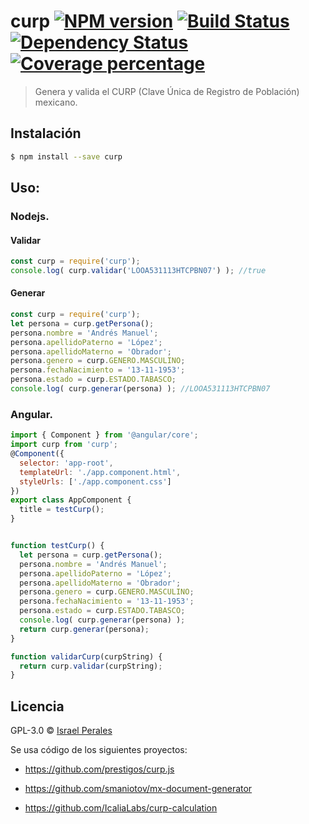 # curp [![NPM version][npm-image]][npm-url] [![Build Status][travis-image]][travis-url] [![Dependency Status][daviddm-image]][daviddm-url] [![Coverage percentage][coveralls-image]][coveralls-url]
> Genera y valida el CURP (Clave Única de Registro de Población) mexicano.

## Instalación

```sh
$ npm install --save curp
```

## Uso:

### Nodejs.

#### Validar

```js
const curp = require('curp');
console.log( curp.validar('LOOA531113HTCPBN07') ); //true
```
#### Generar

```js
const curp = require('curp');
let persona = curp.getPersona();
persona.nombre = 'Andrés Manuel';
persona.apellidoPaterno = 'López';
persona.apellidoMaterno = 'Obrador';
persona.genero = curp.GENERO.MASCULINO;
persona.fechaNacimiento = '13-11-1953';
persona.estado = curp.ESTADO.TABASCO;
console.log( curp.generar(persona) ); //LOOA531113HTCPBN07
```

### Angular.

```js
import { Component } from '@angular/core';
import curp from 'curp';
@Component({
  selector: 'app-root',
  templateUrl: './app.component.html',
  styleUrls: ['./app.component.css']
})
export class AppComponent {
  title = testCurp();
}


function testCurp() {
  let persona = curp.getPersona();
  persona.nombre = 'Andrés Manuel';
  persona.apellidoPaterno = 'López';
  persona.apellidoMaterno = 'Obrador';
  persona.genero = curp.GENERO.MASCULINO;
  persona.fechaNacimiento = '13-11-1953';
  persona.estado = curp.ESTADO.TABASCO;
  console.log( curp.generar(persona) );
  return curp.generar(persona);
}

function validarCurp(curpString) {
  return curp.validar(curpString);
}
```

## Licencia

GPL-3.0 © [Israel Perales](https://www.israel-perales.com)


[npm-image]: https://badge.fury.io/js/curp.svg
[npm-url]: https://npmjs.org/package/curp
[travis-image]: https://travis-ci.com/ripper2hl/curp.svg?branch=master
[travis-url]: https://travis-ci.com/ripper2hl/curp
[daviddm-image]: https://david-dm.org/ripper2hl/curp.svg?theme=shields.io
[daviddm-url]: https://david-dm.org/ripper2hl/curp
[coveralls-image]: https://coveralls.io/repos/ripper2hl/curp/badge.svg
[coveralls-url]: https://coveralls.io/r/ripper2hl/curp

Se usa código de los siguientes proyectos:

* https://github.com/prestigos/curp.js

* https://github.com/smaniotov/mx-document-generator

* https://github.com/IcaliaLabs/curp-calculation
